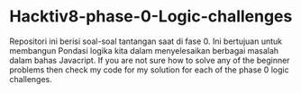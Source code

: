 # Hacktiv8-phase-0-Logic-challenges
Repositori ini berisi soal-soal tantangan saat di fase 0. 
Ini bertujuan untuk membangun Pondasi logika kita dalam menyelesaikan berbagai masalah dalam bahas Javacript.
If you are not sure how to solve any of the beginner problems then check 
my code for my solution for each of the phase 0 logic challenges.
